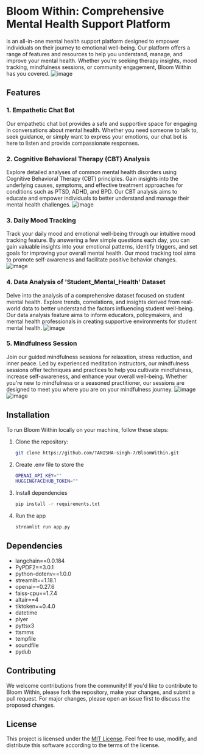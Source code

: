 # Bloom Within: Comprehensive Mental Health Support Platform
 is an all-in-one mental health support platform designed to empower individuals on their journey to emotional well-being. Our platform offers a range of features and resources to help you understand, manage, and improve your mental health. Whether you're seeking therapy insights, mood tracking, mindfulness sessions, or community engagement, Bloom Within has you covered.
 ![image](https://github.com/TANISHA-singh-7/BloomWithin/assets/124425940/c437af9a-6c0a-495b-b23d-5419bcba4505)

## Features

### 1. Empathetic Chat Bot

Our empathetic chat bot provides a safe and supportive space for engaging in conversations about mental health. Whether you need someone to talk to, seek guidance, or simply want to express your emotions, our chat bot is here to listen and provide compassionate responses. 

### 2. Cognitive Behavioral Therapy (CBT) Analysis

Explore detailed analyses of common mental health disorders using Cognitive Behavioral Therapy (CBT) principles. Gain insights into the underlying causes, symptoms, and effective treatment approaches for conditions such as PTSD, ADHD, and BPD. Our CBT analysis aims to educate and empower individuals to better understand and manage their mental health challenges.
![image](https://github.com/TANISHA-singh-7/BloomWithin/assets/124425940/81030258-3045-484d-8884-d4f2f133e732)


### 3. Daily Mood Tracking

Track your daily mood and emotional well-being through our intuitive mood tracking feature. By answering a few simple questions each day, you can gain valuable insights into your emotional patterns, identify triggers, and set goals for improving your overall mental health. Our mood tracking tool aims to promote self-awareness and facilitate positive behavior changes.
![image](https://github.com/TANISHA-singh-7/BloomWithin/assets/124425940/757702d1-e947-4f0d-9017-e6d94a9afc7b)

### 4. Data Analysis of 'Student_Mental_Health' Dataset

Delve into the analysis of a comprehensive dataset focused on student mental health. Explore trends, correlations, and insights derived from real-world data to better understand the factors influencing student well-being. Our data analysis feature aims to inform educators, policymakers, and mental health professionals in creating supportive environments for student mental health.
![image](https://github.com/TANISHA-singh-7/BloomWithin/assets/124425940/af787447-cc96-43fd-af2b-3e1603141918)


### 5. Mindfulness Session

Join our guided mindfulness sessions for relaxation, stress reduction, and inner peace. Led by experienced meditation instructors, our mindfulness sessions offer techniques and practices to help you cultivate mindfulness, increase self-awareness, and enhance your overall well-being. Whether you're new to mindfulness or a seasoned practitioner, our sessions are designed to meet you where you are on your mindfulness journey.
![image](https://github.com/TANISHA-singh-7/BloomWithin/assets/124425940/29b597c4-2291-4d11-ae02-0c0c15f7dc28)
![image](https://github.com/TANISHA-singh-7/BloomWithin/assets/124425940/c1f7dcd6-20e6-4f80-8cf8-754bcb1c44c2)

## Installation

To run Bloom Within locally on your machine, follow these steps:

1. Clone the repository:

   ```bash
   git clone https://github.com/TANISHA-singh-7/BloomWithin.git

2. Create .env file to store the
   ```bash
   OPENAI_API_KEY=""
   HUGGINGFACEHUB_TOKEN=""

3. Install dependencies
   ```bash
   pip install -r requirements.txt

4. Run the app
   ```bash
   streamlit run app.py


## Dependencies

- langchain==0.0.184
- PyPDF2==3.0.1
- python-dotenv==1.0.0
- streamlit==1.18.1
- openai==0.27.6
- faiss-cpu==1.7.4
- altair==4
- tiktoken==0.4.0
- datetime
- plyer
- pyttsx3
- ttsmms
- tempfile
- soundfile
- pydub

## Contributing

We welcome contributions from the community! If you'd like to contribute to Bloom Within, please fork the repository, make your changes, and submit a pull request. For major changes, please open an issue first to discuss the proposed changes.

## License

This project is licensed under the [MIT License](https://opensource.org/licenses/MIT). Feel free to use, modify, and distribute this software according to the terms of the license.


